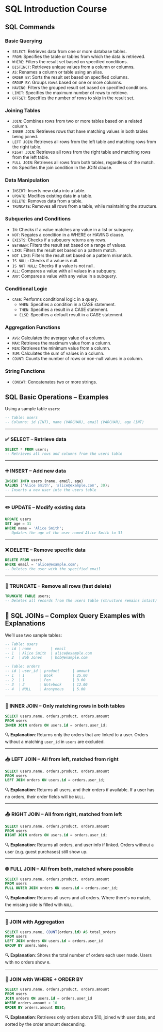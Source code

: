 # SQL Introduction Course

## SQL Commands

### Basic Querying

- `SELECT`: Retrieves data from one or more database tables.  
- `FROM`: Specifies the table or tables from which the data is retrieved.  
- `WHERE`: Filters the result set based on specified conditions.  
- `DISTINCT`: Retrieves unique values from a column or columns.  
- `AS`: Renames a column or table using an alias.  
- `ORDER BY`: Sorts the result set based on specified columns.  
- `GROUP BY`: Groups rows based on one or more columns.  
- `HAVING`: Filters the grouped result set based on specified conditions.  
- `LIMIT`: Specifies the maximum number of rows to retrieve.  
- `OFFSET`: Specifies the number of rows to skip in the result set.  

### Joining Tables

- `JOIN`: Combines rows from two or more tables based on a related column.  
- `INNER JOIN`: Retrieves rows that have matching values in both tables being joined.  
- `LEFT JOIN`: Retrieves all rows from the left table and matching rows from the right table.  
- `RIGHT JOIN`: Retrieves all rows from the right table and matching rows from the left table.  
- `FULL JOIN`: Retrieves all rows from both tables, regardless of the match.  
- `ON`: Specifies the join condition in the JOIN clause.  

### Data Manipulation

- `INSERT`: Inserts new data into a table.  
- `UPDATE`: Modifies existing data in a table.  
- `DELETE`: Removes data from a table.  
- `TRUNCATE`: Removes all rows from a table, while maintaining the structure.  

### Subqueries and Conditions

- `IN`: Checks if a value matches any value in a list or subquery.  
- `NOT`: Negates a condition in a WHERE or HAVING clause.  
- `EXISTS`: Checks if a subquery returns any rows.  
- `BETWEEN`: Filters the result set based on a range of values.  
- `LIKE`: Filters the result set based on a pattern match.  
- `NOT LIKE`: Filters the result set based on a pattern mismatch.  
- `IS NULL`: Checks if a value is null.  
- `IS NOT NULL`: Checks if a value is not null.  
- `ALL`: Compares a value with all values in a subquery.  
- `ANY`: Compares a value with any value in a subquery.  

### Conditional Logic

- `CASE`: Performs conditional logic in a query.  
  - `WHEN`: Specifies a condition in a CASE statement.  
  - `THEN`: Specifies a result in a CASE statement.  
  - `ELSE`: Specifies a default result in a CASE statement.  

### Aggregation Functions

- `AVG`: Calculates the average value of a column.  
- `MAX`: Retrieves the maximum value from a column.  
- `MIN`: Retrieves the minimum value from a column.  
- `SUM`: Calculates the sum of values in a column.  
- `COUNT`: Counts the number of rows or non-null values in a column.  

### String Functions

- `CONCAT`: Concatenates two or more strings.  

## SQL Basic Operations – Examples

Using a sample table `users`:

```sql
-- Table: users
-- Columns: id (INT), name (VARCHAR), email (VARCHAR), age (INT)
```

---

### ✅ SELECT – Retrieve data

```sql
SELECT * FROM users;
-- Retrieves all rows and columns from the users table
```

---

### ➕ INSERT – Add new data

```sql
INSERT INTO users (name, email, age)
VALUES ('Alice Smith', 'alice@example.com', 30);
-- Inserts a new user into the users table
```

---

### ✏️ UPDATE – Modify existing data

```sql
UPDATE users
SET age = 31
WHERE name = 'Alice Smith';
-- Updates the age of the user named Alice Smith to 31
```

---

### ❌ DELETE – Remove specific data

```sql
DELETE FROM users
WHERE email = 'alice@example.com';
-- Deletes the user with the specified email
```

---

### 🧹 TRUNCATE – Remove all rows (fast delete)

```sql
TRUNCATE TABLE users;
-- Deletes all records from the users table (structure remains intact)
```

## 🔄 SQL JOINs – Complex Query Examples with Explanations

We’ll use two sample tables:

```sql
-- Table: users
-- id | name         | email
-- 1  | Alice Smith  | alice@example.com
-- 2  | Bob Jones    | bob@example.com

-- Table: orders
-- id | user_id | product      | amount
-- 1  | 1       | Book         | 25.00
-- 2  | 1       | Pen          | 3.00
-- 3  | 2       | Notebook     | 12.00
-- 4  | NULL    | Anonymous    | 5.00
```

---

### 🤝 INNER JOIN – Only matching rows in both tables

```sql
SELECT users.name, orders.product, orders.amount
FROM users
INNER JOIN orders ON users.id = orders.user_id;
```

🔍 **Explanation**: Returns only the orders that are linked to a user. Orders without a matching `user_id` in `users` are excluded.

---

### 📥 LEFT JOIN – All from left, matched from right

```sql
SELECT users.name, orders.product, orders.amount
FROM users
LEFT JOIN orders ON users.id = orders.user_id;
```

🔍 **Explanation**: Returns all users, and their orders if available. If a user has no orders, their order fields will be `NULL`.

---

### 📤 RIGHT JOIN – All from right, matched from left

```sql
SELECT users.name, orders.product, orders.amount
FROM users
RIGHT JOIN orders ON users.id = orders.user_id;
```

🔍 **Explanation**: Returns all orders, and user info if linked. Orders without a user (e.g. guest purchases) still show up.

---

### 🌐 FULL JOIN – All from both, matched where possible

```sql
SELECT users.name, orders.product, orders.amount
FROM users
FULL OUTER JOIN orders ON users.id = orders.user_id;
```

🔍 **Explanation**: Returns all users and all orders. Where there's no match, the missing side is filled with `NULL`.

---

### 🧮 JOIN with Aggregation

```sql
SELECT users.name, COUNT(orders.id) AS total_orders
FROM users
LEFT JOIN orders ON users.id = orders.user_id
GROUP BY users.name;
```

🔍 **Explanation**: Shows the total number of orders each user made. Users with no orders show `0`.

---

### 🛒 JOIN with WHERE + ORDER BY

```sql
SELECT users.name, orders.product, orders.amount
FROM users
JOIN orders ON users.id = orders.user_id
WHERE orders.amount > 10
ORDER BY orders.amount DESC;
```

🔍 **Explanation**: Retrieves only orders above $10, joined with user data, and sorted by the order amount descending.